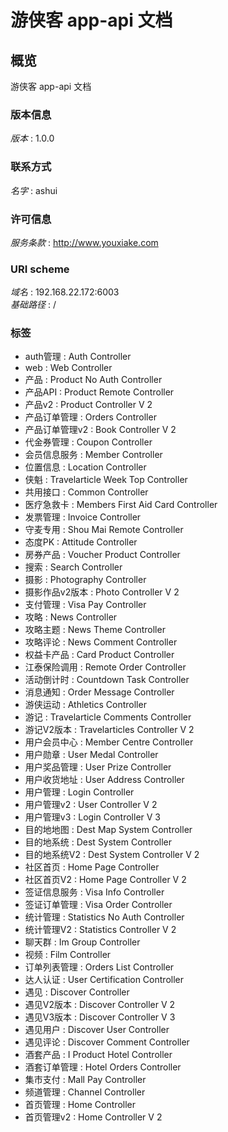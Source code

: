 # 游侠客 app-api 文档


<a name="overview"></a>
## 概览
游侠客 app-api 文档


### 版本信息
*版本* : 1.0.0


### 联系方式
*名字* : ashui


### 许可信息
*服务条款* : http://www.youxiake.com


### URI scheme
*域名* : 192.168.22.172:6003  
*基础路径* : /


### 标签

* auth管理 : Auth Controller
* web : Web Controller
* 产品 : Product No Auth Controller
* 产品API : Product Remote Controller
* 产品v2 : Product Controller V 2
* 产品订单管理 : Orders Controller
* 产品订单管理v2 : Book Controller V 2
* 代金券管理 : Coupon Controller
* 会员信息服务 : Member Controller
* 位置信息 : Location Controller
* 侠魁 : Travelarticle Week Top Controller
* 共用接口 : Common Controller
* 医疗急救卡 : Members First Aid Card Controller
* 发票管理 : Invoice Controller
* 守麦专用 : Shou Mai Remote Controller
* 态度PK : Attitude Controller
* 房券产品 : Voucher Product Controller
* 搜索 : Search Controller
* 摄影 : Photography Controller
* 摄影作品v2版本 : Photo Controller V 2
* 支付管理 : Visa Pay Controller
* 攻略 : News Controller
* 攻略主题 : News Theme Controller
* 攻略评论 : News Comment Controller
* 权益卡产品 : Card Product Controller
* 江泰保险调用 : Remote Order Controller
* 活动倒计时 : Countdown Task Controller
* 消息通知 : Order Message Controller
* 游侠运动 : Athletics Controller
* 游记 : Travelarticle Comments Controller
* 游记V2版本 : Travelarticles Controller V 2
* 用户会员中心 : Member Centre Controller
* 用户勋章 : User Medal Controller
* 用户奖品管理 : User Prize Controller
* 用户收货地址 : User Address Controller
* 用户管理 : Login Controller
* 用户管理v2 : User Controller V 2
* 用户管理v3 : Login Controller V 3
* 目的地地图 : Dest Map System Controller
* 目的地系统 : Dest System Controller
* 目的地系统V2 : Dest System Controller V 2
* 社区首页 : Home Page Controller
* 社区首页V2 : Home Page Controller V 2
* 签证信息服务 : Visa Info Controller
* 签证订单管理 : Visa Order Controller
* 统计管理 : Statistics No Auth Controller
* 统计管理V2 : Statistics Controller V 2
* 聊天群 : Im Group Controller
* 视频 : Film Controller
* 订单列表管理 : Orders List Controller
* 达人认证 : User Certification Controller
* 遇见 : Discover Controller
* 遇见V2版本 : Discover Controller V 2
* 遇见V3版本 : Discover Controller V 3
* 遇见用户 : Discover User Controller
* 遇见评论 : Discover Comment Controller
* 酒套产品 : I Product Hotel Controller
* 酒套订单管理 : Hotel Orders Controller
* 集市支付 : Mall Pay Controller
* 频道管理 : Channel Controller
* 首页管理 : Home Controller
* 首页管理v2 : Home Controller V 2



